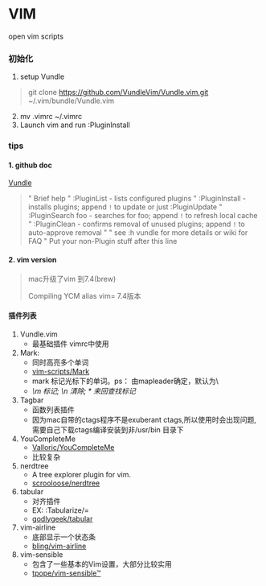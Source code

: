 VIM
========
open vim scripts

### 初始化
1. setup Vundle
> git clone https://github.com/VundleVim/Vundle.vim.git ~/.vim/bundle/Vundle.vim
2. mv .vimrc ~/.vimrc
3. Launch vim and run :PluginInstall

### tips
#### 1. github doc
[Vundle](https://github.com/gmarik/Vundle.vim)
> " Brief help
> " :PluginList       - lists configured plugins
> " :PluginInstall    - installs plugins; append `!` to update or just :PluginUpdate
> " :PluginSearch foo - searches for foo; append `!` to refresh local cache
> " :PluginClean      - confirms removal of unused plugins; append `!` to auto-approve removal
> "
> " see :h vundle for more details or wiki for FAQ
> " Put your non-Plugin stuff after this line

#### 2. vim version
> mac升级了vim 到7.4(brew)
>
> Compiling YCM
> alias vim= 7.4版本

#### 插件列表
1. Vundle.vim
	- 最基础插件 vimrc中使用
2. Mark:
    - 同时高亮多个单词
    - [vim-scripts/Mark](https://github.com/vim-scripts/Mark)
    - <leader>mark 标记光标下的单词。ps：<leader> 由mapleader确定，默认为\
    - *\m 标记; \n 清除; * 来回查找标记*
3. Tagbar
    - 函数列表插件
    - 因为mac自带的ctags程序不是exuberant ctags,所以使用时会出现问题,需要自己下载ctags编译安装到非/usr/bin 目录下
4. YouCompleteMe
	- [Valloric/YouCompleteMe](https://github.com/Valloric/YouCompleteMe.git)
	- 比较复杂
5. nerdtree
    - A tree explorer plugin for vim.
    - [scrooloose/nerdtree](https://github.com/scrooloose/nerdtree.git)
6. tabular
    - 对齐插件
    - EX: :Tabularize/=
    - [godlygeek/tabular](https://github.com/godlygeek/tabular.git)
7. vim-airline
    - 底部显示一个状态条
    - [bling/vim-airline](https://github.com/bling/vim-airline.git)
8. vim-sensible
    - 包含了一些基本的Vim设置，大部分比较实用
    - [tpope/vim-sensible™](https://github.com/tpope/vim-sensible.git)



